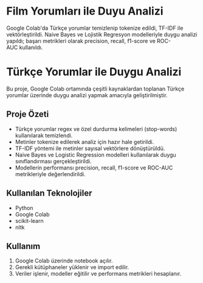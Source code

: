 # Film Yorumları ile Duyu Analizi
 Google Colab'da Türkçe yorumlar temizlenip tokenize edildi, TF-IDF ile vektörleştirildi. Naive Bayes ve Lojistik Regresyon modelleriyle duygu analizi yapıldı; başarı metrikleri olarak precision, recall, f1-score ve ROC-AUC kullanıldı.
 
# Türkçe Yorumlar ile Duygu Analizi

Bu proje, Google Colab ortamında çeşitli kaynaklardan toplanan Türkçe yorumlar üzerinde duygu analizi yapmak amacıyla geliştirilmiştir. 

## Proje Özeti

- Türkçe yorumlar regex ve özel durdurma kelimeleri (stop-words) kullanılarak temizlendi.  
- Metinler tokenize edilerek analiz için hazır hale getirildi.  
- TF-IDF yöntemi ile metinler sayısal vektörlere dönüştürüldü.  
- Naive Bayes ve Logistic Regression modelleri kullanılarak duygu sınıflandırması gerçekleştirildi.  
- Modellerin performansı precision, recall, f1-score ve ROC-AUC metrikleriyle değerlendirildi.

## Kullanılan Teknolojiler

- Python  
- Google Colab  
- scikit-learn  
- nltk  

## Kullanım

1. Google Colab üzerinde notebook açılır.  
2. Gerekli kütüphaneler yüklenir ve import edilir.  
3. Veriler işlenir, modeller eğitilir ve performans metrikleri hesaplanır.

